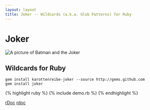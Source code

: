 ```yaml
---
layout: layout
title: Joker -- Wildcards (a.k.a. Glob Patterns) for Ruby
---
```


# Joker #

![A picture of Batman and the Joker][joker]

## Wildcards for Ruby ##

    gem install karottenreibe-joker --source http://gems.github.com
    gem install joker

{% highlight ruby %}
{% include demo.rb %}
{% endhighlight %}

[rDoc] [rdoc]

[joker]: /joker/joker.jpg         "Batman and the Joker"
[rdoc]:  /joker/rdoc              "Joker's rdoc documentation"

